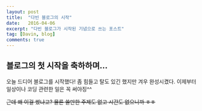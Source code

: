 ```yaml
---
layout: post
title:  "다빈 블로그의 시작"
date:   2016-04-06
excerpt: "다빈 블로그가 시작된 기념으로 쓰는 포스트"
tag: [Davin, blog]
comments: true
---
```


## 블로그의 첫 시작을 축하하며...
오늘 드디어 블로그를 시작했다!
좀 힘들고 탈도 있긴 했지만 겨우 완성시켰다.
이제부터 일상이나 코딩 관련한 일은 꼭 써야징^^

~~근데 왜 이걸 썼냐고? 물론 쓸만한 주제도 없고 시간도 없으니까 ㅎㅎ~~